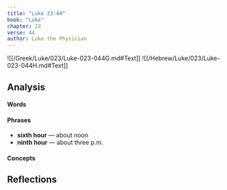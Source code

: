 ```yaml
---
title: "Luke 23:44"
book: "Luke"
chapter: 23
verse: 44
author: Luke the Physician
---
```

![[/Greek/Luke/023/Luke-023-044G.md#Text]]
![[/Hebrew/Luke/023/Luke-023-044H.md#Text]]

## Analysis

#### Words

#### Phrases
- **sixth hour** — about noon
- **ninth hour** — about three p.m.

#### Concepts

## Reflections
